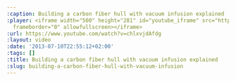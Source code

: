 ```yaml
---
:caption: Building a carbon fiber hull with vacuum infusion explained
:player: <iframe width="500" height="281" id="youtube_iframe" src="https://www.youtube.com/embed/chlxvjdAfdg?feature=oembed&amp;enablejsapi=1&amp;origin=https://safe.txmblr.com&amp;wmode=opaque"
  frameborder="0" allowfullscreen></iframe>
:url: https://www.youtube.com/watch?v=chlxvjdAfdg
:layout: video
:date: '2013-07-10T22:55:12+02:00'
:tags: []
:title: Building a carbon fiber hull with vacuum infusion explained
:slug: building-a-carbon-fiber-hull-with-vacuum-infusion
---
```

